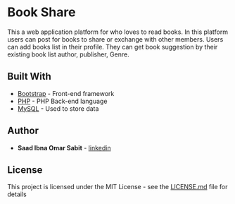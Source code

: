 # Book Share

This a web application platform for who loves to read books. In this platform users can post for books to share or exchange with other members. Users can add books list in their profile. They can get book suggestion by their existing book list author, publisher, Genre.

## Built With

* [Bootstrap](https://getbootstrap.com/) - Front-end framework
* [PHP](https://www.php.net/) - PHP Back-end language
* [MySQL](https://www.mysql.com/) - Used to store data


## Author

* **Saad Ibna Omar Sabit** - [linkedin](https://www.linkedin.com/in/sabit/)

## License

This project is licensed under the MIT License - see the [LICENSE.md](LICENSE) file for details
